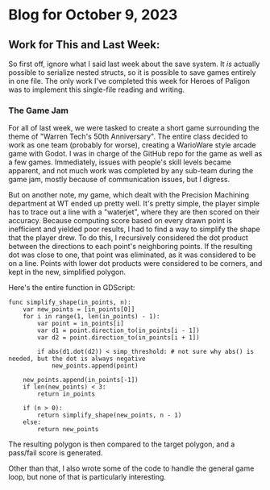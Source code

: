 # Blog for October 9, 2023
## Work for This and Last Week:
So first off, ignore what I said last week about the save system.
It *is* actually possible to serialize nested structs, so it is possible to save games entirely in one file.
The only work I've completed this week for Heroes of Paligon was to implement this single-file reading and writing.

### The Game Jam
For all of last week, we were tasked to create a short game surrounding the theme of "Warren Tech's 50th Anniversary".
The entire class decided to work as one team (probably for worse), creating a WarioWare style arcade game with Godot.
I was in charge of the GitHub repo for the game as well as a few games.
Immediately, issues with people's skill levels became apparent, and not much work was completed by any sub-team during
the game jam, mostly because of communication issues, but I digress.

But on another note, my game, which dealt with the Precision Machining department at WT ended up pretty well.
It's pretty simple, the player simple has to trace out a line with a "waterjet", where they are then scored on their
accuracy.
Because computing score based on every drawn point is inefficient and yielded poor results, I had to find a way
to simplify the shape that the player drew.
To do this, I recursively considered the dot product between the directions to each point's neighboring points.
If the resulting dot was close to one, that point was eliminated, as it was considered to be on a line.
Points with lower dot products were considered to be corners, and kept in the new, simplified polygon.

Here's the entire function in GDScript:
```
func simplify_shape(in_points, n):
	var new_points = [in_points[0]]
	for i in range(1, len(in_points) - 1):
		var point = in_points[i]
		var d1 = point.direction_to(in_points[i - 1])
		var d2 = point.direction_to(in_points[i + 1])
		
		if abs(d1.dot(d2)) < simp_threshold: # not sure why abs() is needed, but the dot is always negative
			new_points.append(point)
			
	new_points.append(in_points[-1])
	if len(new_points) < 3:
		return in_points
	
	if (n > 0):
		return simplify_shape(new_points, n - 1)
	else:
		return new_points
```

The resulting polygon is then compared to the target polygon, and a pass/fail score is generated.

Other than that, I also wrote some of the code to handle the general game loop, but none of that is particularly interesting.